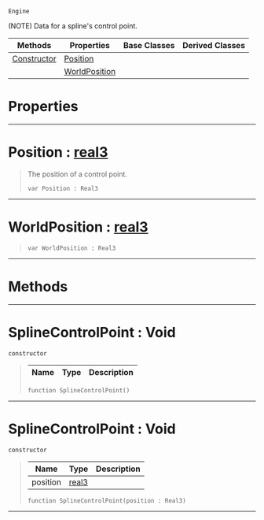  `Engine`

(NOTE) Data for a spline's control point.

|Methods|Properties|Base Classes|Derived Classes|
|---|---|---|---|
|[ Constructor](splinecontrolpoint.md#splinecontrolpoint-void)|[ Position](splinecontrolpoint.md#position-zilch-engine-doc)| | |
| |[ WorldPosition](splinecontrolpoint.md#worldposition-zilch-engin)| | |


 #  Properties


---  
 #  Position : [real3](../nada_base_types/real3.md)

> The position of a control point.
> ``` lang=cpp, name=Nada
> var Position : Real3


---  
 #  WorldPosition : [real3](../nada_base_types/real3.md)

> 
> ``` lang=cpp, name=Nada
> var WorldPosition : Real3


---  
 #  Methods


---  
 #  SplineControlPoint : Void

 `constructor`

> 
> |Name|Type|Description|
> |---|---|---|
> ``` lang=cpp, name=Nada
> function SplineControlPoint()
> ``` 


---  
 #  SplineControlPoint : Void

 `constructor`

> 
> |Name|Type|Description|
> |---|---|---|
> |position|[real3](../nada_base_types/real3.md)| |
> ``` lang=cpp, name=Nada
> function SplineControlPoint(position : Real3)
> ``` 


---  
 

 